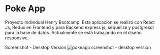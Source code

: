 # Poke App

Proyecto Individual Henry Bootcamp. Esta aplicación se realizó con React Js, Redux en Frontend y para Backend express js, sequelize y postgresql para la base de datos. Actualmente se está trabajando en el diseño responsive.

Screenshot - Desktop Version
![pokeapp screenshot - desktop version](https://i.postimg.cc/Hkqg5fjm/Screenshot-2022-07-01-at-10-59-34-Poke-App-emiandd.png)
